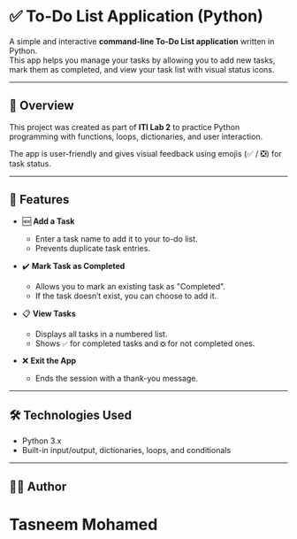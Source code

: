 # ✅ To-Do List Application (Python)

A simple and interactive **command-line To-Do List application** written in Python.  
This app helps you manage your tasks by allowing you to add new tasks, mark them as completed, and view your task list with visual status icons.

---

## 📌 Overview

This project was created as part of **ITI Lab 2** to practice Python programming with functions, loops, dictionaries, and user interaction.

The app is user-friendly and gives visual feedback using emojis (✅ / ❎) for task status.

---

## 🚀 Features

- 🆕 **Add a Task**
  - Enter a task name to add it to your to-do list.
  - Prevents duplicate task entries.

- ✔️ **Mark Task as Completed**
  - Allows you to mark an existing task as "Completed".
  - If the task doesn’t exist, you can choose to add it.

- 📋 **View Tasks**
  - Displays all tasks in a numbered list.
  - Shows `✅` for completed tasks and `❎` for not completed ones.

- ❌ **Exit the App**
  - Ends the session with a thank-you message.

---

## 🛠️ Technologies Used

- Python 3.x
- Built-in input/output, dictionaries, loops, and conditionals

---

## 🧑‍💻 Author
# Tasneem Mohamed

